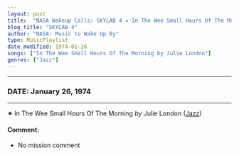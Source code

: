 ```yaml
---
layout: post
title:  "NASA Wakeup Calls: SKYLAB 4 ✷ In The Wee Small Hours Of The Morning by Julie London ✷ January 26, 1974"
blog_title: "SKYLAB 4"
author: "NASA: Music to Wake Up By"
type: MusicPlaylist
date_modified: 1974-01-26
songs: ["In The Wee Small Hours Of The Morning by Julie London"]
genres: ["Jazz"]
---
```


----
### DATE: January 26, 1974
----
✷ In The Wee Small Hours Of The Morning *by* Julie London ([Jazz](https://www.discogs.com/genre/Jazz)) <a target="blank_" href="https://www.discogs.com/Julie-London-In-The-Wee-Small-Hours-Of-The-Morning/release/9713999">
    <i class="fas fa-compact-disc"
       title="Discogs entry for this song"
       alt="Discogs entry for this song"
       style="font-size: 1.1em;"></i></a>
    

#### Comment:
* No mission comment



<br/>
<center>
	<a target="_blank"
	   href="https://twitter.com/intent/tweet?hashtags=Space,NASA,Playlist,NASAWakeupCalls,SpaceProgram&text=🚀 {{ page.author}}, '{{ page.songs.first }}' {{ page.title }}, {{ page.date | date: '%B %d, %Y' }}, {{ site.url }}{{ page.url }}&via=nasawakeupcalls"><i class="fab fa-twitter" title="Tweet this page" alt="Tweet this page" style="font-size: 1.3em;"></i></a>
	&nbsp; 	<i class="fas fa-user-astronaut" style="font-size: 1.5em;"></i> &nbsp;
    <a id="custom_amazon_link"
       type="amzn" search="#"
       category="popular music">
    <i class="fab fa-amazon" style="font-size: 1.3em;"></i></a>
</center>

<!-- Randomly resolve an individual entry from a song array -->
<script src="/assets/javascript/seedrandom.min.js"></script>
<script>
  var wake_me_up = ["In The Wee Small Hours Of The Morning by Julie London"];
  var prng = new Math.seedrandom();
  function randomSong() {
    song = wake_me_up[Math.floor(Math.random() * wake_me_up.length)];
    var amazon_link = document.getElementById("custom_amazon_link");
    amazon_link.setAttribute("search", song);
  }
  window.onload = randomSong();
</script>
